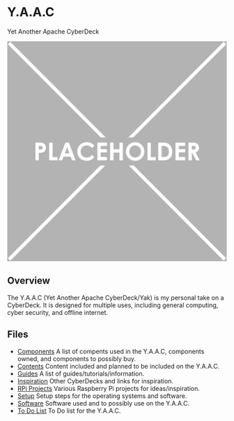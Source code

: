 # Y.A.A.C

Yet Another Apache CyberDeck

![placeholder](images/placeholder-1024x1024.png)

## Overview

The Y.A.A.C (Yet Another Apache CyberDeck/Yak) is my personal take on a CyberDeck.  It is designed for multiple uses, including general computing, cyber security, and offline internet.

## Files

* [Components](doc/components.md) A list of compents used in the Y.A.A.C, components owned, and components to possibly buy.
* [Contents](doc/content,md) Content included and planned to be included on the Y.A.A.C.
* [Guides](doc/guides.md) A list of guides/tutorials/information.
* [Inspiration](doc/inspiration.md) Other CyberDecks and links for inspiration.
* [RPi Projects](doc/rpiprojects.md) Various Raspberry Pi projects for ideas/inspiration.
* [Setup](doc/setup.md) Setup steps for the operating systems and software.
* [Software](doc/software.md) Software used and to possibly use on the Y.A.A.C.
* [To Do List](doc/todo.md) To Do list for the Y.A.A.C.
